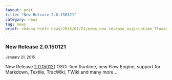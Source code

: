 ```yaml
---
layout: post
title: "New Release 2.0.150121"
category: news
tag: news
brief: <h4><a href='news/2015/01/21/news_new_release_osgiruntime_flowengine.html'>New Release 2.0.150121</a></h4> <sub class="post-info">Jenuary 21, 2015</sub></br> OSGi-fied Runtime, new Flow Engine, support for Markdown, Textile, TracWiki, TWiki...<br>
---
```


### New Release 2.0.150121
	
<sub class="post-info">Jenuary 21, 2015</sub>
	
New Release 
[2.0.150121](https://github.com/SAP/cloud-dirigible/releases/tag/2.0.150121)
OSGi-fied Runtime, new Flow Engine, support for Markdown, Textile, TracWiki, TWiki and many more... 
